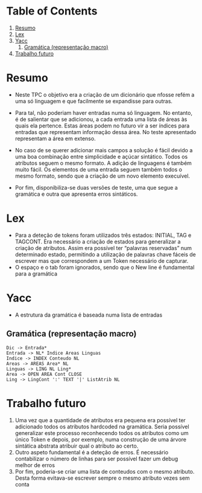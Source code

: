 
# Table of Contents

1.  [Resumo](#orgbfb5647)
2.  [Lex](#org47b93c0)
3.  [Yacc](#org4faa72a)
    1.  [Gramática (representação macro)](#org3322591)
4.  [Trabalho futuro](#orga922e72)



<a id="orgbfb5647"></a>

# Resumo

-   Neste TPC o objetivo era a criação de um dicionário que nfosse refém a uma só linguagem e que facilmente se expandisse para outras.
-   Para tal, não poderiam haver entradas numa só linguagem. No entanto, é de salientar que se adicionou, a cada entrada uma lista de áreas às quais ela pertence. Estas áreas podem no futuro vir a ser índices para entradas que representam informação dessa área. No teste apresentado representam a área em extenso.

-   No caso de se querer adicionar mais campos a solução é fácil devido a uma boa combinação entre simplicidade e açúcar sintático. Todos os atributos seguem o mesmo formato. A adição de linguagens é também muito fácil. Os elementos de uma entrada seguem também todos o mesmo formato, sendo que a criação de um novo elemento execuível.

-   Por fim,  disponibiliza-se duas versões de teste, uma que segue a gramática e outra que apresenta erros sintáticos.


<a id="org47b93c0"></a>

# Lex

-   Para a deteção de tokens foram utilizados três estados: INITIAL, TAG e TAGCONT. Era necessário a criação de estados para generalizar a criação de atributos. Assim era possível ter &ldquo;palavras reservadas&rdquo; num determinado estado, permitindo a utilização de palavras chave fáceis de escrever mas que correspondem a um Token necessário de capturar.
-   O espaço e o tab foram ignorados, sendo que o New line é fundamental para a gramática


<a id="org4faa72a"></a>

# Yacc

-   A estrutura da gramática é baseada numa lista de entradas


<a id="org3322591"></a>

## Gramática (representação macro)

    Dic -> Entrada*
    Entrada -> NL* Indice Areas Linguas
    Indice -> INDEX Conteudo NL
    Areas -> AREAS Area* NL
    Linguas -> LING NL Ling*
    Area -> OPEN AREA Cont CLOSE
    Ling -> LingCont ':' TEXT '|' ListAtrib NL


<a id="orga922e72"></a>

# Trabalho futuro

1.  Uma vez que a quantidade de atributos era pequena era possível ter adicionado todos os atributos hardcoded na gramática. Seria possível generalizar este processo reconhecendo todos os atributos como um único Token e depois, por exemplo, numa construção de uma árvore sintática abstrata atribuir qual o atributo ao certo.
2.  Outro aspeto fundamental é a deteção de erros. É necessário contabilizar o número de linhas para ser possível fazer um debug  melhor de erros
3.  Por fim, poderia-se criar uma lista de conteudos com o mesmo atributo. Desta forma evitava-se escrever sempre o mesmo atributo vezes sem conta

